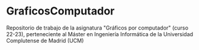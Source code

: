 # GraficosComputador
Repositorio de trabajo de la asignatura "Gráficos por computador" (curso 22-23), perteneciente al Máster en Ingeniería Informática de la Universidad Complutense de Madrid (UCM)
